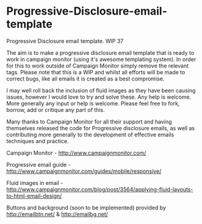 Progressive-Disclosure-email-template
=====================================

Progressive Disclosure email template. WIP 37

The aim is to make a progressive disclosure email template that is ready to work in campaign monitor (using it's awesome templating system). 
In order for this to work outside of Campaign Monitor simply remove the relevant tags.
Please note that this is a WIP and whilst all efforts will be made to correct bugs, like all emails it is created as a best compromise. 

I may well roll back the inclusion of fluid images as they have been causing issues, however I would love to try and solve these. Any help is welcome. 
More generally any input or help is welcome. Please feel free to fork, borrow, add or critique any part of this. 

Many thanks to Campaign Monitor for all their support and having themselves released the code for Progressive disclosure emails, as well as contributing more generally to the development of effective emails techniques and practice. 

Campaign Monitor - http://www.campaignmonitor.com/

Progressive email guide - http://www.campaignmonitor.com/guides/mobile/responsive/

Fluid images in email - http://www.campaignmonitor.com/blog/post/3564/applying-fluid-layouts-to-html-email-design/

Buttons and background (soon to be implemented) provided by http://emailbtn.net/ & http://emailbg.net/ 

